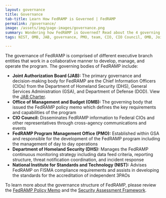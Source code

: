 ```yaml
---
layout: governance
title: Governance
tab-title: Learn How FedRAMP is Governed | FedRAMP
permalink: /governance/
image: /assets/img/page-images/governance.png
summary: Wondering how FedRAMP is Governed? Read about the 4 governing entities that manage the program: JAB, OMB, CIO, and NIST.
tags: NIST, OMB, JAB, governance, PMO, team, CIO, CIO Council, OMB, Join Authorization Board, Office of Management and Budget, Chief Information Officer Council, National Institute for Standards and Technology, manage, operate

---
```


The governance of FedRAMP is comprised of different executive branch entities that work in a collaborative manner to develop, manage, and operate the program. The governing bodies of FedRAMP include:
* **Joint Authorization Board (JAB):** The primary governance and decision-making body for FedRAMP are the Chief Information Officers (CIOs) from the Department of Homeland Security (DHS), General Services Administration (GSA), and Department of Defense (DOD). View the <a href="https://www.fedramp.gov/assets/resources/documents/FedRAMP_Joint_Authorization_Board_Charter.pdf">JAB Charter</a>.
* **Office of Management and Budget (OMB):** The governing body that issued the FedRAMP policy memo which defines the key requirements and capabilities of the program
* **CIO Council:** Disseminates FedRAMP information to Federal CIOs and other representatives through cross-agency communications and events
* **FedRAMP Program Management Office (PMO):** Established within GSA and responsible for the development of the FedRAMP program including the management of day to day operations
* **Department of Homeland Security (DHS):** Manages the FedRAMP continuous monitoring strategy including data feed criteria, reporting structure, threat notification coordination, and incident response
* **National Institute for Standards and Technology (NIST):** Advises FedRAMP on FISMA compliance requirements and assists in developing the standards for the accreditation of independent 3PAOs

To learn more about the governance structure of FedRAMP, please review the <a href="{{site.baseurl}}/assets/resources/documents/FedRAMP_Policy_Memo.pdf">FedRAMP Policy Memo</a> and the <a href="{{site.baseurl}}/assets/resources/documents/FedRAMP_Security_Assessment_Framework.pdf"> Security Assessment Framework</a>.



